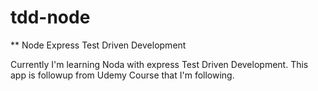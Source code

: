 # tdd-node

** Node Express Test Driven Development

Currently I'm learning Noda with express Test Driven Development. This app is followup from Udemy Course that I'm following.
